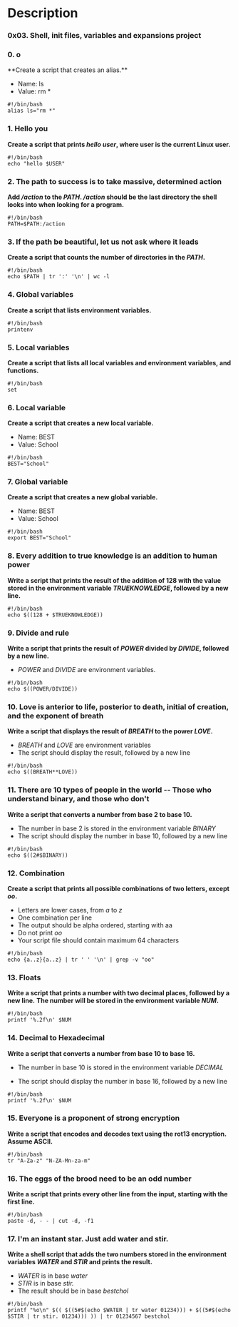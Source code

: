 
<h1> Description </h1>
<h3> 0x03. Shell, init files, variables and expansions project</h3>



<h3>0. o </h3>
**Create a script that creates an alias.**

* Name: ls
* Value: rm *

```
#!/bin/bash
alias ls="rm *"
```


<h3>1. Hello you</h3>

**Create a script that prints _hello user_, where user is the current Linux user.**

```
#!/bin/bash
echo "hello $USER"
```

<h3>2. The path to success is to take massive, determined action</h3>

**Add _/action_ to the _PATH_. _/action_ should be the last directory the shell looks into when looking for a program.**

```
#!/bin/bash
PATH=$PATH:/action
```

<h3>3. If the path be beautiful, let us not ask where it leads</h3>

**Create a script that counts the number of directories in the _PATH_.**

```
#!/bin/bash
echo $PATH | tr ':' '\n' | wc -l
```


<h3>4. Global variables</h3>

**Create a script that lists environment variables.**

```
#!/bin/bash
printenv
```

<h3>5. Local variables</h3>

**Create a script that lists all local variables and environment variables, and functions.**

```
#!/bin/bash
set
```


<h3>6. Local variable</h3>

**Create a script that creates a new local variable.**

* Name: BEST
* Value: School
```
#!/bin/bash
BEST="School"
```

<h3>7. Global variable</h3>

**Create a script that creates a new global variable.**

* Name: BEST
* Value: School
```
#!/bin/bash
export BEST="School"
```


<h3>8. Every addition to true knowledge is an addition to human power</h3>

**Write a script that prints the result of the addition of 128 with the value stored in the
environment variable _TRUEKNOWLEDGE_, followed by a new line.**
```
#!/bin/bash
echo $((128 + $TRUEKNOWLEDGE))
```


<h3>9. Divide and rule</h3>

**Write a script that prints the result of _POWER_ divided by _DIVIDE_, followed by a new line.**

* _POWER_ and _DIVIDE_ are environment variables.
```
#!/bin/bash
echo $((POWER/DIVIDE))
```


<h3>10. Love is anterior to life, posterior to death, initial of creation, and the exponent of breath</h3>

**Write a script that displays the result of _BREATH_ to the power _LOVE_.**

* _BREATH_ and _LOVE_ are environment variables
* The script should display the result, followed by a new line
```
#!/bin/bash
echo $((BREATH**LOVE))
```

<h3>11. There are 10 types of people in the world -- Those who understand binary, and those who don't</h3>

**Write a script that converts a number from base 2 to base 10.**

* The number in base 2 is stored in the environment variable _BINARY_
* The script should display the number in base 10, followed by a new line
```
#!/bin/bash
echo $((2#$BINARY))
```

<h3>12. Combination</h3>

**Create a script that prints all possible combinations of two letters, except _oo_.**

* Letters are lower cases, from _a_ to _z_
* One combination per line
* The output should be alpha ordered, starting with aa
* Do not print _oo_
* Your script file should contain maximum 64 characters
```
#!/bin/bash
echo {a..z}{a..z} | tr ' ' '\n' | grep -v "oo"
```


<h3>13. Floats</h3>

**Write a script that prints a number with two decimal places, followed by a new line.**
**The number will be stored in the environment variable _NUM_.**
```
#!/bin/bash
printf '%.2f\n' $NUM
```


<h3>14. Decimal to Hexadecimal</h3>

**Write a script that converts a number from base 10 to base 16.**

* The number in base 10 is stored in the environment variable _DECIMAL_

* The script should display the number in base 16, followed by a new line

```
#!/bin/bash 
printf '%.2f\n' $NUM
```

<h3>15. Everyone is a proponent of strong encryption</h3>

**Write a script that encodes and decodes text using the rot13 encryption. Assume ASCII.**
```
#!/bin/bash
tr "A-Za-z" "N-ZA-Mn-za-m"
```

<h3>16. The eggs of the brood need to be an odd number</h3>

**Write a script that prints every other line from the input, starting with the first line.**
```
#!/bin/bash
paste -d, - - | cut -d, -f1
```


<h3>17. I'm an instant star. Just add water and stir.</h3>

**Write a shell script that adds the two numbers stored in the environment variables _WATER_ and _STIR_ and prints the result.**
* _WATER_ is in base _water_
* _STIR_ is in base _stir._
* The result should be in base _bestchol_
```
#!/bin/bash
printf "%o\n" $(( $((5#$(echo $WATER | tr water 01234))) + $((5#$(echo $STIR | tr stir. 01234))) )) | tr 01234567 bestchol
```



